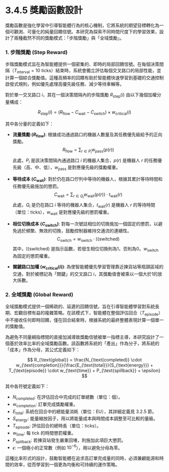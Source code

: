 # 3.4.5 獎勵函數設計

獎勵函數是強化學習中引導智能體行為的核心機制，它將系統的期望目標轉化為一個可觀測、可量化的純量回饋信號。本研究為探索不同時間尺度下的學習效果，設計了兩種截然不同的獎勵模式：「步階獎勵」與「全域獎勵」。

### 1. 步階獎勵 (Step Reward)

步階獎勵模式旨在為智能體提供一個密集的、即時的局部回饋信號。在每個決策間隔（$T_{\text{interval}} = 10$ ticks）結束時，系統會獨立評估每個交叉路口的局部性能，並計算一個綜合獎勵值。這種高頻率的回饋有助於智能體快速學習到基礎的交通控制啟發式規則，例如優先處理高優先級任務、減少等待車輛等。

對於單一交叉路口 $i$，其在一個決策間隔內的步階獎勵 $R_{\text{step}}(i)$ 由以下幾個加權分量構成：

$$
R_{\text{step}}(i) = (R_{\text{flow}} - C_{\text{wait}} - C_{\text{switch}}) \times w_{\text{critical}}(i)
$$

其中各分量的定義如下：

-   **流量獎勵 ($R_{\text{flow}}$)**: 根據成功通過路口的機器人數量及其任務優先級給予的正向獎勵。
    $$
    R_{\text{flow}} = \sum_{r \in P_i} w_{\text{pass}}(p(r))
    $$
    此處，$P_i$ 是該決策間隔內通過路口 $i$ 的機器人集合，$p(r)$ 是機器人 $r$ 的任務優先級（高、中、低），$w_{\text{pass}}$ 是對應優先級的獎勵權重。

-   **等待成本 ($C_{\text{wait}}$)**: 對於仍在路口佇列中等待的機器人，根據其累計等待時間和任務優先級施加的懲罰。
    $$
    C_{\text{wait}} = \sum_{r \in Q_i} w_{\text{wait}}(p(r)) \cdot t_{\text{wait}}(r)
    $$
    此處，$Q_i$ 是仍在路口 $i$ 等待的機器人集合，$t_{\text{wait}}(r)$ 是機器人 $r$ 的等待時間（單位：ticks），$w_{\text{wait}}$ 是對應優先級的懲罰權重。

-   **相位切換成本 ($C_{\text{switch}}$)**: 對每一次號誌相位的切換施加一個固定的懲罰，以避免過於頻繁、無效的切換，鼓勵控制器維持交通流的連續性。
    $$
    C_{\text{switch}} = w_{\text{switch}} \cdot \mathbb{I}(\text{switched})
    $$
    其中，$\mathbb{I}(\text{switched})$ 是指示函數，若發生相位切換則為1，否則為0。$w_{\text{switch}}$ 為固定的懲罰權重。

-   **關鍵路口加權 ($w_{\text{critical}}(i)$)**: 為使智能體優先學習管理靠近揀貨站等瓶頸區域的交通，對於被標記為「關鍵」的交叉路口 $i$，其獎勵值會被乘以一個大於1的放大係數。

### 2. 全域獎勵 (Global Reward)

全域獎勵模式提供一個稀疏的、延遲的回饋信號，旨在引導智能體學習對系統長期、宏觀目標有益的複雜策略。在該模式下，智能體在整個評估回合（$T_{\text{episode}}$）中不接收任何即時回饋，僅在回合結束時，根據系統的最終整體表現計算一個單一的獎勵值。

為避免不同量綱指標間的直接加減導致獎勵信號被單一指標主導，本研究設計了一個基於效率比率的全域獎勵函數。該函數將系統的「產出」作為分子，將系統的「成本」作為分母，其公式定義如下：

$$
R_{\text{global}} = \frac{N_{\text{completed}} \cdot w_{\text{completion}}}{\frac{E_{\text{total}}}{S_{\text{energy}}} + T_{\text{episode}} \cdot w_{\text{time}} + P_{\text{spillback}} + \epsilon}
$$

其中各符號定義如下：

-   $N_{\text{completed}}$: 在評估回合中完成的訂單總數（單位：個）。
-   $w_{\text{completion}}$: 訂單完成獎勵權重。
-   $E_{\text{total}}$: 系統在回合中的總能量消耗（單位：EU），其詳細定義見 3.2.5 節。
-   $S_{\text{energy}}$: 能量縮放因子，用以將能量成本與時間成本調整至可比較的量級。
-   $T_{\text{episode}}$: 評估回合的總時長（單位：ticks）。
-   $w_{\text{time}}$: 每 tick 的時間懲罰權重。
-   $P_{\text{spillback}}$: 若揀貨站發生嚴重回堵，則施加此項巨大懲罰。
-   $\epsilon$: 一個極小的正常數（例如 $10^{-6}$），用以避免分母為零。

這種比率形式的設計，鼓勵智能體在追求高訂單完成量的同時，必須兼顧能源和時間的效率，從而學習到一個更為均衡和可持續的運作策略。